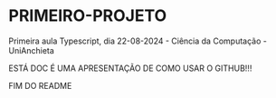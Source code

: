 # PRIMEIRO-PROJETO
Primeira aula Typescript, dia 22-08-2024 - Ciência da Computação - UniAnchieta


ESTÁ DOC É UMA APRESENTAÇÃO DE COMO USAR O GITHUB!!!

FIM DO README
